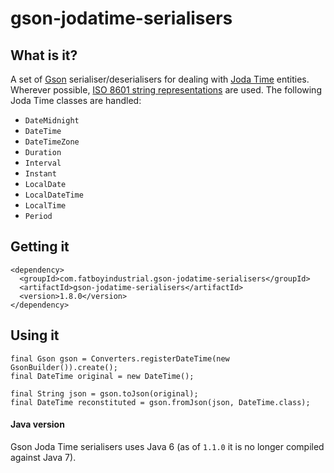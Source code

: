 # gson-jodatime-serialisers

## What is it?

A set of [Gson](http://code.google.com/p/google-gson/) serialiser/deserialisers for dealing with 
[Joda Time](http://www.joda.org/joda-time/) entities.  Wherever possible, [ISO 8601 string representations](http://en.wikipedia.org/wiki/ISO_8601) are used.  The following Joda Time classes are handled:

* `DateMidnight`
* `DateTime`
* `DateTimeZone`
* `Duration`
* `Interval`
* `Instant`
* `LocalDate`
* `LocalDateTime`
* `LocalTime`
* `Period`

## Getting it

````
<dependency>
  <groupId>com.fatboyindustrial.gson-jodatime-serialisers</groupId>
  <artifactId>gson-jodatime-serialisers</artifactId>
  <version>1.8.0</version>
</dependency>
````

## Using it

````
final Gson gson = Converters.registerDateTime(new GsonBuilder()).create();
final DateTime original = new DateTime();

final String json = gson.toJson(original);
final DateTime reconstituted = gson.fromJson(json, DateTime.class);
````

#### Java version

Gson Joda Time serialisers uses Java 6 (as of `1.1.0` it is no longer compiled against Java 7).
